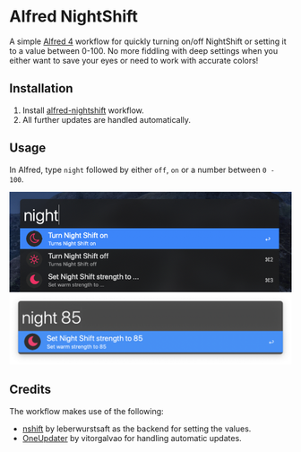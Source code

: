 # Alfred NightShift
A simple [Alfred 4][1] workflow for quickly turning on/off NightShift or setting it to a value between 0-100. No more fiddling with deep settings when you either want to save your eyes or need to work with accurate colors!

## Installation
1. Install [alfred-nightshift][2] workflow.
2. All further updates are handled automatically.

## Usage
In Alfred, type `night` followed by either `off`, `on` or a number between `0 - 100`.

![night general](images/night.png?raw=true "")
![night number](images/night85.png?raw=true "")



## Credits
The workflow makes use of the following:

* [nshift][3] by leberwurstsaft as the backend for setting the values.
* [OneUpdater][4] by vitorgalvao for handling automatic updates.

[1]: https://www.alfredapp.com/
[2]: https://github.com/shmulvad/alfred-nightshift/releases/latest
[3]: https://github.com/leberwurstsaft/nshift
[4]: https://github.com/vitorgalvao/alfred-workflows/tree/master/OneUpdater